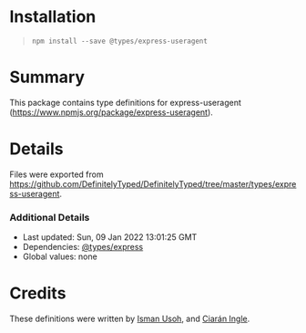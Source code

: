 # Installation
> `npm install --save @types/express-useragent`

# Summary
This package contains type definitions for express-useragent (https://www.npmjs.org/package/express-useragent).

# Details
Files were exported from https://github.com/DefinitelyTyped/DefinitelyTyped/tree/master/types/express-useragent.

### Additional Details
 * Last updated: Sun, 09 Jan 2022 13:01:25 GMT
 * Dependencies: [@types/express](https://npmjs.com/package/@types/express)
 * Global values: none

# Credits
These definitions were written by [Isman Usoh](https://github.com/isman-usoh), and [Ciarán Ingle](https://github.com/inglec-arista).
